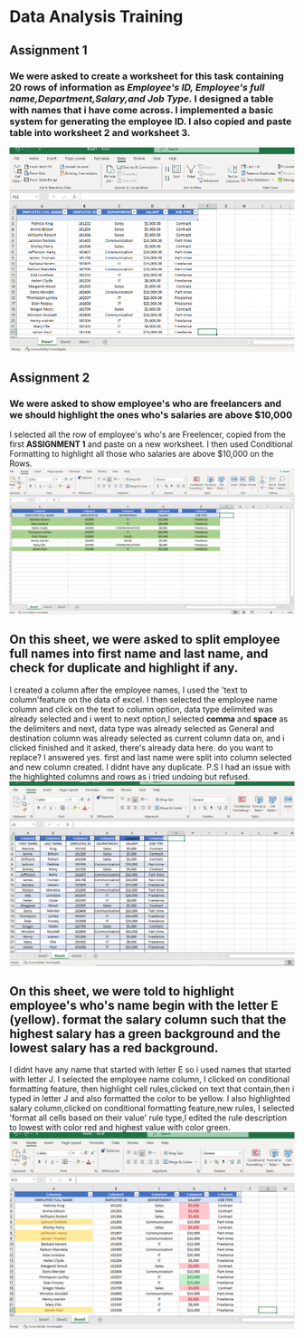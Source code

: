 # Data Analysis Training
## Assignment  1
### We were asked to create a worksheet for this task containing 20 rows of information as  _Employee's ID, Employee's full name,Department,Salary,and Job Type._ I designed a table with names that i have come across. I implemented a basic system for generating the employee ID. I also copied and paste table into worksheet 2 and worksheet 3.
![](SHHEET0.png) 

## Assignment 2
### We were asked to show employee's who are freelancers and we should highlight the ones who's salaries are above $10,000
I selected all the row of employee's who's are Freelencer, copied  from the first **ASSIGNMENT 1** and paste on a new worksheet. I then used Conditional Formatting to highlight all those who salaries are above $10,000 on the Rows.
![](SHEET1.png)

## On this sheet, we were asked to split employee full names into first name and last name, and check for duplicate and highlight if any.
 I created a column after the employee names, I used the 'text to column'feature on the data of excel. I then selected the employee name column and click on the text to column option, data type delimited was already selected and i went to next option,I selected **comma** and **space** as the delimiters and next, data type was already selected as General and destination column was already selected as current column data on, and i clicked finished and it asked, there's already data here. do you want to replace? I answered yes. first and last name were split into column selected and new column created. I didnt have any duplicate. P.S I had an issue with the highlighted columns and rows as i tried undoing but refused.
 ![](SHEET2.png)

 ## On this sheet, we were told to highlight employee's who's name begin with the letter E (yellow). format the salary column such that the highest salary has a green background and the lowest salary has a red background.
I didnt have any name that started with letter E so i used names that started with letter J. I selected the employee name column, I clicked on conditional formatting feature, then  highlight cell rules,clicked on text that contain,then i typed in letter J and also formatted the color to be yellow. I also highlighted salary column,clicked on conditional formatting feature,new rules, I selected 'format all cells based on their value' rule type,I edited the rule description to lowest with color red and highest value with color green.
![](SHEET3.png)





 
